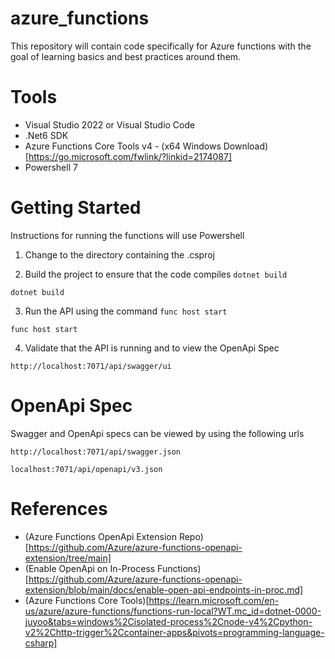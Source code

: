 # azure_functions
This repository will contain code specifically for Azure functions with the goal of learning basics and best practices around them.

# Tools
- Visual Studio 2022 or Visual Studio Code
- .Net6 SDK
- Azure Functions Core Tools v4 - (x64 Windows Download)[https://go.microsoft.com/fwlink/?linkid=2174087]
- Powershell 7


# Getting Started
Instructions for running the functions will use Powershell

1. Change to the directory containing the .csproj

2. Build the project to ensure that the code compiles `dotnet build`
```
dotnet build
```

3. Run the API using the command `func host start`
```
func host start
```

4. Validate that the API is running and to view the OpenApi Spec
```
http://localhost:7071/api/swagger/ui
```

# OpenApi Spec
Swagger and OpenApi specs can be viewed by using the following urls

```
http://localhost:7071/api/swagger.json
```

```
localhost:7071/api/openapi/v3.json
```

# References
- (Azure Functions OpenApi Extension Repo)[https://github.com/Azure/azure-functions-openapi-extension/tree/main]
- (Enable OpenApi on In-Process Functions)[https://github.com/Azure/azure-functions-openapi-extension/blob/main/docs/enable-open-api-endpoints-in-proc.md]
- (Azure Functions Core Tools)[https://learn.microsoft.com/en-us/azure/azure-functions/functions-run-local?WT.mc_id=dotnet-0000-juyoo&tabs=windows%2Cisolated-process%2Cnode-v4%2Cpython-v2%2Chttp-trigger%2Ccontainer-apps&pivots=programming-language-csharp]